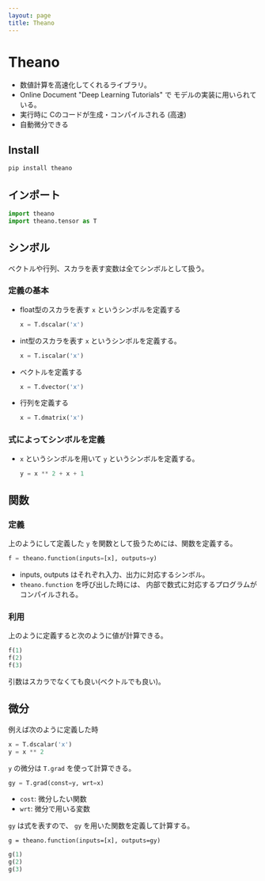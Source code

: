 ```yaml
---
layout: page
title: Theano
---
```


# Theano

* 数値計算を高速化してくれるライブラリ。
* Online Document "Deep Learning Tutorials" で モデルの実装に用いられている。
* 実行時に Cのコードが生成・コンパイルされる (高速)
* 自動微分できる

## Install

```sh
pip install theano
```

## インポート

```python
import theano
import theano.tensor as T
```

## シンボル

ベクトルや行列、スカラを表す変数は全てシンボルとして扱う。

### 定義の基本

* float型のスカラを表す `x` というシンボルを定義する
    ```python
    x = T.dscalar('x')
    ```
* int型のスカラを表す `x` というシンボルを定義する。
    ```python
    x = T.iscalar('x')
    ```
* ベクトルを定義する
    ```python
    x = T.dvector('x')
    ```
* 行列を定義する
    ```python
    x = T.dmatrix('x')
    ```
    
### 式によってシンボルを定義

* `x` というシンボルを用いて `y` というシンボルを定義する。
    ```python
    y = x ** 2 + x + 1
    ```

## 関数

### 定義

上のようにして定義した `y` を関数として扱うためには、関数を定義する。

```python
f = theano.function(inputs=[x], outputs=y)
```

* inputs, outputs はそれぞれ入力、出力に対応するシンボル。
* `theano.function` を呼び出した時には、 内部で数式に対応するプログラムがコンパイルされる。

### 利用

上のように定義すると次のように値が計算できる。

```python
f(1)
f(2)
f(3)
```

引数はスカラでなくても良い(ベクトルでも良い)。

## 微分

例えば次のように定義した時

```python
x = T.dscalar('x')
y = x ** 2
```

`y` の微分は `T.grad` を使って計算できる。

```python
gy = T.grad(const=y, wrt=x)
```

* `cost`: 微分したい関数
* `wrt`: 微分で用いる変数

`gy` は式を表すので、 `gy` を用いた関数を定義して計算する。

```pytohn
g = theano.function(inputs=[x], outputs=gy)
```

```python
g(1)
g(2)
g(3)
```
